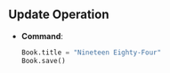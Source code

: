 ## Update Operation

- **Command**:
  ```python
  Book.title = "Nineteen Eighty-Four"
  Book.save()
